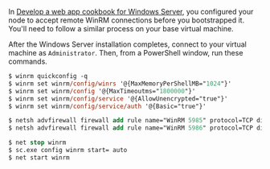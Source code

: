 In [Develop a web app cookbook for Windows Server](/manage-a-web-app/windows), you configured your node to accept remote WinRM connections before you bootstrapped it. You'll need to follow a similar process on your base virtual machine.

After the Windows Server installation completes, connect to your virtual machine as `Administrator`. Then, from a PowerShell window, run these commands.

```ps
$ winrm quickconfig -q
$ winrm set winrm/config/winrs '@{MaxMemoryPerShellMB="1024"}'
$ winrm set winrm/config '@{MaxTimeoutms="1800000"}'
$ winrm set winrm/config/service '@{AllowUnencrypted="true"}'
$ winrm set winrm/config/service/auth '@{Basic="true"}'

$ netsh advfirewall firewall add rule name="WinRM 5985" protocol=TCP dir=in localport=5985 action=allow
$ netsh advfirewall firewall add rule name="WinRM 5986" protocol=TCP dir=in localport=5986 action=allow

$ net stop winrm
$ sc.exe config winrm start= auto
$ net start winrm
```
